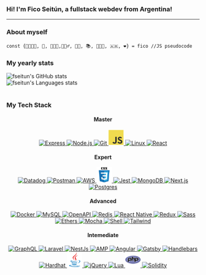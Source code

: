 <h3>Hi! I'm Fico Seitún, a fullstack webdev from Argentina!</h3>
<hr />
<h3>About myself</h3>

`const {👨‍👩‍👧‍👧, 🎸, 👨🏽‍🔧,🏃🏽‍♂️, 🚴🏽, 📚, 👨🏽‍💻, 🇦🇷, ❤️} = fico //JS pseudocode`
<br />
<h3>My yearly stats</h3>
<div>
  <img
    src="https://github-readme-stats.vercel.app/api?username=fseitun&count_private=true&show_icons=true&theme=dark"
    alt="fseitun's GitHub stats"
  />
</div>

<div>
  <img
    src="https://github-readme-stats.vercel.app/api/top-langs/?username=fseitun&layout=compact"
    alt="fseitun's Languages stats"
  />
</div>
<br />
<h3>My Tech Stack</h3>
<h4 align="center">Master</h4>
<p align="center">
  <a href="https://expressjs.com/">
    <img
      src="https://www.vectorlogo.zone/logos/express/express-icon.svg"
      alt="Express"
      width="40"
      height="40"
    />
  </a>
  <a href="https://nodejs.org/">
    <img
      src="https://www.vectorlogo.zone/logos/nodejs/nodejs-icon.svg"
      alt="Node.js"
      width="40"
      height="40"
    />
  </a>
  <a href="https://git-scm.com/">
    <img
      src="https://www.vectorlogo.zone/logos/git-scm/git-scm-icon.svg"
      alt="Git"
      width="40"
      height="40"
    />
  </a>
  <a href="https://www.ecma-international.org/publications-and-standards/standards/ecma-262/">
    <img
      src="https://raw.githubusercontent.com/devicons/devicon/master/icons/javascript/javascript-original.svg"
      alt="JavaScript/TypeScript"
      width="40"
      height="40"
    />
  </a>
  <a href="https://www.linux.org/">
    <img
      src="https://www.vectorlogo.zone/logos/linux/linux-icon.svg"
      alt="Linux"
      width="40"
      height="40"
    />
  </a>
  <a href="https://reactjs.org/">
    <img
      src="https://www.vectorlogo.zone/logos/reactjs/reactjs-icon.svg"
      alt="React"
      width="40"
      height="40"
    />
  </a>
</p>
<h4 align="center">Expert</h4>
<p align="center">
  <a href="https://www.datadoghq.com/">
    <img
      src="https://www.vectorlogo.zone/logos/datadoghq/datadoghq-icon.svg"
      alt="Datadog"
      width="40"
      height="40"
    />
  </a>
  <a href="https://www.postman.com/">
    <img
      src="https://www.vectorlogo.zone/logos/getpostman/getpostman-icon.svg"
      alt="Postman"
      width="40"
      height="40"
    />
  </a>
  <a href="https://aws.amazon.com/">
    <img
      src="https://www.vectorlogo.zone/logos/amazon_aws/amazon_aws-icon.svg"
      alt="AWS"
      width="40"
      height="40"
    />
  </a>
  <a href="https://www.w3.org/Style/CSS/Overview.en.html">
    <img
      src="https://raw.githubusercontent.com/devicons/devicon/master/icons/css3/css3-original-wordmark.svg"
      alt="CSS"
      width="40"
      height="40"
    />
  </a>
  <a href="https://jestjs.io/">
    <img
      src="https://www.vectorlogo.zone/logos/jestjsio/jestjsio-icon.svg"
      alt="Jest"
      width="40"
      height="40"
    />
  </a>
  <a href="https://www.mongodb.com/">
    <img
      src="https://www.vectorlogo.zone/logos/mongodb/mongodb-icon.svg"
      alt="MongoDB"
      width="40"
      height="40"
    />
  </a>
  <a href="https://nextjs.org/">
    <img
      src="https://cdn.worldvectorlogo.com/logos/nextjs-2.svg"
      alt="Next.js"
      width="40"
      height="40"
    />
  </a>
  <a href="https://www.postgresql.org/">
    <img
      src="https://www.vectorlogo.zone/logos/postgresql/postgresql-icon.svg"
      alt="Postgres"
      width="40"
      height="40"
    />
  </a>
</p>
<h4 align="center">Advanced</h4>
<p align="center">
  <a href="https://www.docker.com/">
    <img
      src="https://www.vectorlogo.zone/logos/docker/docker-icon.svg"
      alt="Docker"
      width="40"
      height="40"
    />
  </a>
  <a href="https://www.mysql.com/">
    <img
      src="https://www.vectorlogo.zone/logos/mysql/mysql-icon.svg"
      alt="MySQL"
      width="40"
      height="40"
    />
  </a>
  <a href="https://www.openapis.org/">
    <img
      src="https://www.vectorlogo.zone/logos/openapis/openapis-icon.svg"
      alt="OpenAPI"
      width="40"
      height="40"
    />
  </a>
  <a href="https://redis.io/">
    <img
      src="https://www.vectorlogo.zone/logos/redis/redis-icon.svg"
      alt="Redis"
      width="40"
      height="40"
    />
  </a>
  <a href="https://reactnative.dev/">
  <img
    src=""
    alt="React Native"
    width="40"
    height="40"
  />
  </a>
  <a href="https://redux.js.org/">
    <img
      src="https://brandslogos.com/wp-content/uploads/images/large/redux-logo.png"
      alt="Redux"
      width="40"
      height="40"
    />
  </a>
  <a href="https://sass-lang.com/">
    <img
      src="https://logos-download.com/wp-content/uploads/2016/09/Sass_logo.png"
      alt="Sass"
      width="40"
      height="40"
    />
  </a>
  <a href="https://ethers.io/">
    <img
      src="https://www.vectorlogo.zone/logos/ethereum/ethereum-icon.svg"
      alt="Ethers"
      width="40"
      height="40"
    />
  </a>
  <a href="https://mochajs.org/">
    <img
      src="https://www.vectorlogo.zone/logos/mochajs/mochajs-icon.svg"
      alt="Mocha"
      width="40"
      height="40"
    />
  </a>
  <a href="https://www.gnu.org/software/bash/">
    <img
      src="https://www.vectorlogo.zone/logos/gnu_bash/gnu_bash-icon.svg"
      alt="Shell"
      width="40"
      height="40"
    />
  </a>
  <a href="https://tailwindcss.com/">
    <img
      src="https://www.vectorlogo.zone/logos/tailwindcss/tailwindcss-icon.svg"
      alt="Tailwind"
      width="40"
      height="40"
    />
  </a>
</p>
<h4 align="center">Intemediate</h4>
<p align="center">
  <a href="https://graphql.org/">
    <img
      src="https://www.vectorlogo.zone/logos/graphql/graphql-icon.svg"
      alt="GraphQL"
      width="40"
      height="40"
    />
  </a>
  <a href="https://laravel.com/">
    <img
      src="https://www.vectorlogo.zone/logos/laravel/laravel-icon.svg"
      alt="Laravel"
      width="40"
      height="40"
    />
  </a>
  <a href="https://nestjs.com/">
    <img
      src="https://www.vectorlogo.zone/logos/nestjs/nestjs-icon.svg"
      alt="NestJs"
      width="40"
      height="40"
    />
  </a>
  <a href="https://amp.dev/">
    <img
      src="https://www.vectorlogo.zone/logos/ampproject/ampproject-icon.svg"
      alt="AMP"
      width="40"
      height="40"
    />
  </a>
  <a href="https://angular.io/">
    <img
      src="https://angular.io/assets/images/logos/angular/angular.svg"
      alt="Angular"
      width="40"
      height="40"
    />
  </a>
  <a href="https://www.gatsbyjs.com/">
    <img
      src="https://www.vectorlogo.zone/logos/gatsbyjs/gatsbyjs-icon.svg"
      alt="Gatsby"
      width="40"
      height="40"
    />
  </a>
  <a href="https://handlebarsjs.com/">
    <img
      src="https://www.vectorlogo.zone/logos/handlebarsjs/handlebarsjs-icon.svg"
      alt="Handlebars"
      width="40"
      height="40"
    />
  </a>
  <a href="https://hardhat.org/">
    <img
      src="https://seeklogo.com/images/H/hardhat-logo-888739EBB4-seeklogo.com.png"
      alt="Hardhat"
      width="40"
      height="40"
    />
  </a>
  <a href="https://www.java.com/en/">
    <img
      src="https://raw.githubusercontent.com/devicons/devicon/master/icons/java/java-original.svg"
      alt="Java"
      width="40"
      height="40"
    />
  </a>
  <a href="https://jquery.com/">
    <img
      src="https://www.vectorlogo.zone/logos/jquery/jquery-icon.svg"
      alt="jQuery"
      width="40"
      height="40"
    />
  </a>
  <a href="https://www.lua.org/">
    <img
      src="https://www.vectorlogo.zone/logos/lua/lua-icon.svg"
      alt="Lua"
      width="40"
      height="40"
    />
  </a>
  <a href="https://www.php.net/">
  <img
    src="https://raw.githubusercontent.com/devicons/devicon/master/icons/php/php-original.svg"
    alt="PHP"
    width="40"
    height="40"
  />
</a>
<a href="https://soliditylang.org/">
  <img
    src="https://static-00.iconduck.com/assets.00/solidity-icon-330x512-h7v7bf4n.png"
    alt="Solidity"
    width="40"
    height="40"
  />
</a>

</p>
